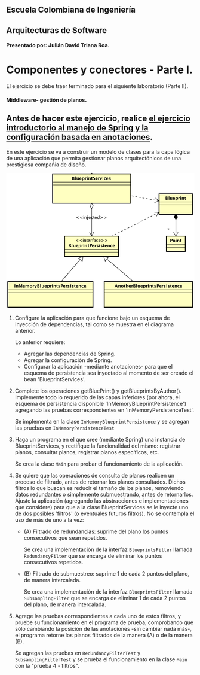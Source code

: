 ## Escuela Colombiana de Ingeniería

## Arquitecturas de Software

#### Presentado por: Julián David Triana Roa.

# Componentes y conectores - Parte I.

El ejercicio se debe traer terminado para el siguiente laboratorio (Parte II).

#### Middleware- gestión de planos.

## Antes de hacer este ejercicio, realice [el ejercicio introductorio al manejo de Spring y la configuración basada en anotaciones](https://github.com/ARSW-ECI/Spring_LightweightCont_Annotation-DI_Example).

En este ejercicio se va a construír un modelo de clases para la capa lógica de una aplicación que permita gestionar planos arquitectónicos de una prestigiosa compañia de diseño. 

![ClassDiagram1](img/ClassDiagram1.png)

1. Configure la aplicación para que funcione bajo un esquema de inyección de dependencias, tal como se muestra en el diagrama anterior.


	Lo anterior requiere:

	* Agregar las dependencias de Spring.
	* Agregar la configuración de Spring.
	* Configurar la aplicación -mediante anotaciones- para que el esquema de persistencia sea inyectado al momento de ser creado el bean 'BlueprintServices'.


2. Complete los operaciones getBluePrint() y getBlueprintsByAuthor(). Implemente todo lo requerido de las capas inferiores (por ahora, el esquema de persistencia disponible 'InMemoryBlueprintPersistence') agregando las pruebas correspondientes en 'InMemoryPersistenceTest'.

	Se implementa en la clase `InMemoryBlueprintPersistence` y se agregan las pruebas en `InMemoryPersistenceTest`

3. Haga un programa en el que cree (mediante Spring) una instancia de BlueprintServices, y rectifique la funcionalidad del mismo: registrar planos, consultar planos, registrar planos específicos, etc.

	Se crea la clase `Main` para probar el funcionamiento de la aplicación.

4. Se quiere que las operaciones de consulta de planos realicen un proceso de filtrado, antes de retornar los planos consultados. Dichos filtros lo que buscan es reducir el tamaño de los planos, removiendo datos redundantes o simplemente submuestrando, antes de retornarlos. Ajuste la aplicación (agregando las abstracciones e implementaciones que considere) para que a la clase BlueprintServices se le inyecte uno de dos posibles 'filtros' (o eventuales futuros filtros). No se contempla el uso de más de uno a la vez:
	* (A) Filtrado de redundancias: suprime del plano los puntos consecutivos que sean repetidos.

		Se crea una implementación de la interfaz `BlueprintsFilter` llamada `RedundancyFilter` que se encarga de eliminar los puntos consecutivos repetidos.

	* (B) Filtrado de submuestreo: suprime 1 de cada 2 puntos del plano, de manera intercalada.

		Se crea una implementación de la interfaz `BlueprintsFilter` llamada `SubsamplingFilter` que se encarga de eliminar 1 de cada 2 puntos del plano, de manera intercalada.

5. Agrege las pruebas correspondientes a cada uno de estos filtros, y pruebe su funcionamiento en el programa de prueba, comprobando que sólo cambiando la posición de las anotaciones -sin cambiar nada más-, el programa retorne los planos filtrados de la manera (A) o de la manera (B).

	Se agregan las pruebas en `RedundancyFilterTest` y `SubsamplingFilterTest` y se prueba el funcionamiento en la clase `Main` con la "prueba 4 - filtros".

